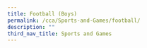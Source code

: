 ```yaml
---
title: Football (Boys)
permalink: /cca/Sports-and-Games/football/
description: ""
third_nav_title: Sports and Games
---
```

